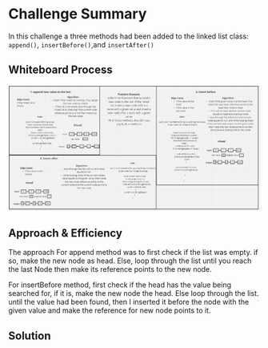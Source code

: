 # Challenge Summary
In this challenge a three methods had been added to the linked list class: `append()`,
`insertBefore()`,and `insertAfter()`

## Whiteboard Process
![](linkedlistlab6.JPG)

## Approach & Efficiency
The approach For append method was to first check if the list was empty.
if so, make the new node as head. Else, loop through the list until you reach the last Node 
then make its reference points to the new node.

For insertBefore method, first check if the head has the value being searched for, 
if it is, make the new node the head. 
Else loop through the list. until the value had been found,
then I inserted it before the node with the given value and make the reference for new node
points to it.


## Solution
<!-- Show how to run your code, and examples of it in action -->